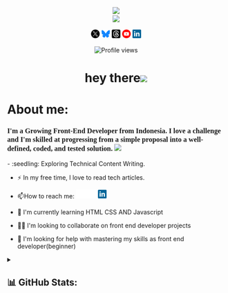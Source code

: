 <!--
**msalmanrafadhlih/msalmanrafadhlih** is a ✨ _special_ ✨ repository because its `README.md` (this file) appears on your GitHub profile.

Here are some ideas to get you started:

- 🔭 I’m currently working on ...
- 🌱 I’m currently learning ...
- 👯 I’m looking to collaborate on ...
- 🤔 I’m looking for help with ...
- 💬 Ask me about ...
- 📫 How to reach me: ...
- 😄 Pronouns: ...
- ⚡ Fun fact: ...
-->

<div id="header" align="center">
  <img src="https://media.giphy.com/media/M9gbBd9nbDrOTu1Mqx/giphy.gif" width="200"/>
</div>

<div id="badges" align="center">
  <a href=""> <img src="https://img.shields.io/badge/my_portfolio-000?style=for-the-badge&logo=ko-fi&logoColor=white" alt-"Portfolio Badge"/></a><br>
 
  <code><a href="https://x.com/Rafadhlih" target="_blank"><img height="20" alt="twitter" src="/assets/x.png"></a></code> 
  <code><a href="https://bsky.app/profile/msalmanrafadhlih.bsky.social" target="_blank"><img height="20" alt="bluesky" src="/assets/bluesky2.png"></a></code>
  <code><a href="https://www.threads.net/@msalmanrafadhlih" target="_blank"><img height="20" alt="threads" src="/assets/threads.png"></a></code>
  <code><a href="https://github.com/msalmanrafadhlih" target="_blank"><img height="20" alt="Youtube" src="/assets/youtube.png"></a></code>
  <code><a href="https://www.linkedin.com/in/moch-salman-al-fadhlih-298aa0208" target="_blank"><img height="20" alt="linkedin.com" src="/assets/linkedin1.png"></a></code><br>
  <!--https://www.youtube.com/@Babebibobu1?sub_confirmation=1-->

</div>
<div align="center">
  <img src="https://komarev.com/ghpvc/?username=msalmanrafadhlih&style=flat-square&color=blue" alt="Profile views" align="center"/><br> 
  <h1>hey there<img src="https://media.giphy.com/media/hvRJCLFzcasrR4ia7z/giphy.gif" width="30px"/></h1>
</div>

<!-- Experiences -->
# About me:
<h3 style="font-family: comic-sans-ms">
I'm a Growing Front-End Developer from Indonesia. I love a challenge and I'm skilled at progressing from a simple proposal into a well-defined, coded, and tested solution. <img src="https://media.giphy.com/media/WUlplcMpOCEmTGBtBW/giphy.gif" width="30"></h3>
- :seedling: Exploring Technical Content Writing.

- :zap: In my free time, I love to read tech articles.

- :mailbox:How to reach me: <code><a href="https://www.linkedin.com/in/moch-salman-al-fadhlih-298aa0208" target="_blank"><img height="20" alt="twitter" src="/assets/linkedin-white.png"></a></code>
- 🧠 I'm currently learning HTML CSS AND Javascript

- 👯‍♀️ I'm looking to collaborate on front end developer projects

- 🤔 I'm looking for help with mastering my skills as front end developer(beginner)



<details> 
  <summary><h2>📊 GitHub Stats:</h2></summary>
    <p align="center">
    <img height="170" src="https://github-readme-stats.vercel.app/api?username=msalmanrafadhlih&count_private=true&include_all_commits=true&show_icons=true&theme=dracula&rank_icon=github" />
    <img height="170" src="https://github-readme-stats.vercel.app/api/top-langs/?username=msalmanrafadhlih&layout=compact&theme=dracula" />
    <a href=""><img src="https://streak-stats.demolab.com?user=msalmanrafadhlih&theme=dracula&card_height=170" alt="GitHub Streak" /></a>
    </p>
</detail>



<details> 
  <summary><h2>👨‍💻My Favorite Repos:</h2></summary>
    <p align="center">
      <a href="https://github.com/msalmanrafadhlih/mihon">
        <img height="130" align="center" src="https://github-readme-stats.vercel.app/api/pin/?username=msalmanrafadhlih&repo=mihon&theme=dracula&description_lines_count=2" />
      </a>
      <a href="https://github.com/msalmanrafadhlih/ensiklopedia-github.io">
        <img height="130" align="center" src="https://github-readme-stats.vercel.app/api/pin/?username=msalmanrafadhlih&repo=ensiklopedia-github.io&theme=dracula&description_lines_count=2" />
      </a>
    </p>
</detail>


<details> 
  <summary><h2>💻 Tech Stack:</h2></summary>
 
  <p align="center">
  <code><img src="https://cdn.jsdelivr.net/gh/devicons/devicon/icons/cplusplus/cplusplus-original.svg" height="40" alt="cplusplus logo"/></code>

  <code><img src="https://cdn.jsdelivr.net/gh/devicons/devicon/icons/java/java-original.svg" height="40" alt="java logo"  /></code>

  <code><img src="https://cdn.jsdelivr.net/gh/devicons/devicon/icons/html5/html5-original.svg" height="40" alt="html5 logo"  /></code>

  <code><img src="https://cdn.jsdelivr.net/gh/devicons/devicon/icons/css3/css3-original.svg" height="40" alt="css3 logo"  /></code>

  <code><img src="https://cdn.jsdelivr.net/gh/devicons/devicon/icons/javascript/javascript-original.svg" height="40" alt="javascript logo"  /></code>

  <code><img src="https://cdn.jsdelivr.net/gh/devicons/devicon/icons/nodejs/nodejs-original.svg" height="40" alt="nodejs logo"  /></code>

  <code><img src="https://cdn.jsdelivr.net/gh/devicons/devicon/icons/kotlin/kotlin-original.svg" height="40" alt="kotlin logo"  /></code>

  <code><img src="https://cdn.jsdelivr.net/gh/devicons/devicon/icons/arduino/arduino-original.svg" height="40" alt="arduino logo"  /></code>

  <code><img src="https://cdn.jsdelivr.net/gh/devicons/devicon/icons/raspberrypi/raspberrypi-original.svg" height="40" alt="raspberrypi logo"  /></code>

  <code><img src="https://cdn.jsdelivr.net/gh/devicons/devicon/icons/opencv/opencv-original.svg" height="40" alt="opencv logo"  /></code>

  <code><img src="https://cdn.jsdelivr.net/gh/devicons/devicon/icons/mysql/mysql-original.svg" height="40" alt="mysql logo"  /></code>
  
  <code><img src="https://cdn.jsdelivr.net/gh/devicons/devicon/icons/postgresql/postgresql-original.svg" height="40" alt="postgresql logo"  /></code>
  </p>
</details>

<details> 
  <summary><h2>❤️‍🔥 GitHub.io </h2></summary>
  <p align="center">
<!-- <img src="https://d3frb2mbny706b.cloudfront.net/<msalmanrafadhlih>" width="600"> -->
    <!-- <a href="https://github.com/msalmanrafadhlih/mihon">
      <img height="130" align="center" src="https://github-readme-stats.vercel.app/api/pin/?username=msalmanrafadhlih&repo=mihon&theme=dracula&description_lines_count=2" />
    </a> -->
  </p>
</details>